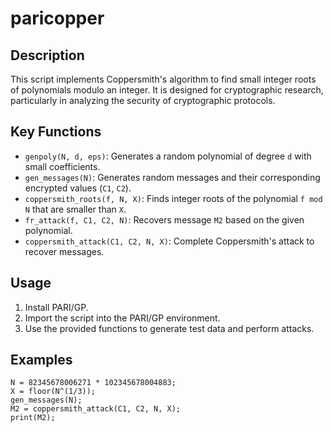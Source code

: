 # paricopper

## Description
This script implements Coppersmith's algorithm to find small integer roots of polynomials modulo an integer. It is designed for cryptographic research, particularly in analyzing the security of cryptographic protocols.

## Key Functions
- `genpoly(N, d, eps)`: Generates a random polynomial of degree `d` with small coefficients.
- `gen_messages(N)`: Generates random messages and their corresponding encrypted values (`C1`, `C2`).
- `coppersmith_roots(f, N, X)`: Finds integer roots of the polynomial `f mod N` that are smaller than `X`.
- `fr_attack(f, C1, C2, N)`: Recovers message `M2` based on the given polynomial.
- `coppersmith_attack(C1, C2, N, X)`: Complete Coppersmith's attack to recover messages.

## Usage
1. Install PARI/GP.
2. Import the script into the PARI/GP environment.
3. Use the provided functions to generate test data and perform attacks.

## Examples
```gp
N = 82345678006271 * 102345678004883; 
X = floor(N^(1/3));
gen_messages(N);
M2 = coppersmith_attack(C1, C2, N, X);
print(M2);
